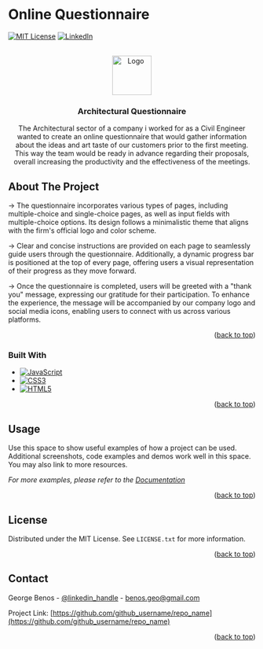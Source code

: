 # Online Questionnaire
<a name="readme-top"></a>



<!-- PROJECT SHIELDS -->
<!--
*** I'm using markdown "reference style" links for readability.
*** Reference links are enclosed in brackets [ ] instead of parentheses ( ).
*** See the bottom of this document for the declaration of the reference variables
*** for contributors-url, forks-url, etc. This is an optional, concise syntax you may use.
*** https://www.markdownguide.org/basic-syntax/#reference-style-links
-->
[![MIT License][license-shield]](https://github.com/GeoBenos/Questionnaire_website/blob/0da1ea11ccc2a875f7afa26046bfdf1cf7c4e3da/LICENSE)
[![LinkedIn][linkedin-shield]](https://www.linkedin.com/in/george-benos-4b87a3234)



<!-- PROJECT LOGO -->
<br />
<div align="center">
  <a href="https://github.com/GeoBenos/Questionnaire_website">
    <img src="https://raw.githubusercontent.com/GeoBenos/Questionnaire_website/e170e068f9471c735f3d877e72cdc6a4d2f833ed/Website/Home/Images/Home_photo.jpg" alt="Logo" width="80" height="80">
  </a>

<h3 align="center">Architectural Questionnaire</h3>

  <p align="center">
    The Architectural sector of a company i worked for as a Civil Engineer wanted to create an online questionnaire that would gather information about the ideas and art taste of our customers prior to the first meeting.
    This way the team would be ready in advance regarding their proposals, overall increasing the productivity and the effectiveness of the meetings.
  </p>
</div>


<!-- ABOUT THE PROJECT -->
## About The Project

&#8594; The questionnaire incorporates various types of pages, including multiple-choice and single-choice pages, as well as input fields with multiple-choice options. Its design follows a minimalistic theme that aligns         with the firm's official logo and color scheme. 
  
&#8594; Clear and concise instructions are provided on each page to seamlessly guide users through the questionnaire. Additionally, a dynamic progress bar is positioned at the top of every page, offering users a visual representation of their progress as they move forward.  
  
&#8594; Once the questionnaire is completed, users will be greeted with a "thank you" message, expressing our gratitude for their participation. To enhance the experience, the message will be accompanied by our company logo and social media icons, enabling users to connect with us across various platforms.  
<p align="right">(<a href="#readme-top">back to top</a>)</p>



### Built With

* [![JavaScript](https://img.shields.io/badge/JavaScript-323330?style=for-the-badge&logo=javascript&logoColor=F7DF1E)](https://www.javascript.com/)
* [![CSS3](https://img.shields.io/badge/CSS3-1572B6?style=for-the-badge&logo=css3&logoColor=white)](https://css-tricks.com/)
* [![HTML5](https://img.shields.io/badge/HTML5-E34F26?style=for-the-badge&logo=html5&logoColor=white)](https://html5up.net/)

<p align="right">(<a href="#readme-top">back to top</a>)</p>



<!-- USAGE EXAMPLES -->
## Usage

Use this space to show useful examples of how a project can be used. Additional screenshots, code examples and demos work well in this space. You may also link to more resources.

_For more examples, please refer to the [Documentation](https://example.com)_

<p align="right">(<a href="#readme-top">back to top</a>)</p>




<!-- LICENSE -->
## License

Distributed under the MIT License. See `LICENSE.txt` for more information.

<p align="right">(<a href="#readme-top">back to top</a>)</p>



<!-- CONTACT -->
## Contact

George Benos - [@linkedin_handle](https://twitter.com/twitter_handle) - benos.geo@gmail.com

Project Link: [https://github.com/github_username/repo_name](https://github.com/github_username/repo_name)

<p align="right">(<a href="#readme-top">back to top</a>)</p>




<!-- MARKDOWN LINKS & IMAGES -->
<!-- https://www.markdownguide.org/basic-syntax/#reference-style-links -->
[contributors-shield]: https://img.shields.io/github/contributors/github_username/repo_name.svg?style=for-the-badge
[contributors-url]: https://github.com/github_username/repo_name/graphs/contributors
[forks-shield]: https://img.shields.io/github/forks/github_username/repo_name.svg?style=for-the-badge
[forks-url]: https://github.com/github_username/repo_name/network/members
[stars-shield]: https://img.shields.io/github/stars/github_username/repo_name.svg?style=for-the-badge
[stars-url]: https://github.com/github_username/repo_name/stargazers
[issues-shield]: https://img.shields.io/github/issues/github_username/repo_name.svg?style=for-the-badge
[issues-url]: https://github.com/github_username/repo_name/issues
[license-shield]: https://img.shields.io/github/license/github_username/repo_name.svg?style=for-the-badge
[license-url]: https://github.com/github_username/repo_name/blob/master/LICENSE.txt
[linkedin-shield]: https://img.shields.io/badge/-LinkedIn-black.svg?style=for-the-badge&logo=linkedin&colorB=555
[linkedin-url]: https://linkedin.com/in/linkedin_username
[product-screenshot]: images/screenshot.png
[Next.js]: https://img.shields.io/badge/next.js-000000?style=for-the-badge&logo=nextdotjs&logoColor=white
[Next-url]: https://nextjs.org/
[React.js]: https://img.shields.io/badge/React-20232A?style=for-the-badge&logo=react&logoColor=61DAFB
[React-url]: https://reactjs.org/
[Vue.js]: https://img.shields.io/badge/Vue.js-35495E?style=for-the-badge&logo=vuedotjs&logoColor=4FC08D
[Vue-url]: https://vuejs.org/
[Angular.io]: https://img.shields.io/badge/Angular-DD0031?style=for-the-badge&logo=angular&logoColor=white
[Angular-url]: https://angular.io/
[Svelte.dev]: https://img.shields.io/badge/Svelte-4A4A55?style=for-the-badge&logo=svelte&logoColor=FF3E00
[Svelte-url]: https://svelte.dev/
[Laravel.com]: https://img.shields.io/badge/Laravel-FF2D20?style=for-the-badge&logo=laravel&logoColor=white
[Laravel-url]: https://laravel.com
[Bootstrap.com]: https://img.shields.io/badge/Bootstrap-563D7C?style=for-the-badge&logo=bootstrap&logoColor=white
[Bootstrap-url]: https://getbootstrap.com
[JQuery.com]: https://img.shields.io/badge/jQuery-0769AD?style=for-the-badge&logo=jquery&logoColor=white
[JQuery-url]: https://jquery.com 
